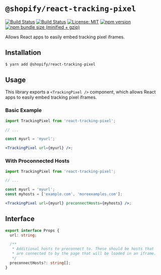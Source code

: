 # `@shopify/react-tracking-pixel`

[![Build Status](https://github.com/Shopify/quilt/workflows/Node-CI/badge.svg?branch=main)](https://github.com/Shopify/quilt/actions?query=workflow%3ANode-CI)
[![Build Status](https://github.com/Shopify/quilt/workflows/Ruby-CI/badge.svg?branch=main)](https://github.com/Shopify/quilt/actions?query=workflow%3ARuby-CI)
[![License: MIT](https://img.shields.io/badge/License-MIT-green.svg)](LICENSE.md) [![npm version](https://badge.fury.io/js/%40shopify%2Freact-tracking-pixel.svg)](https://badge.fury.io/js/%40shopify%2Freact-tracking-pixel.svg) [![npm bundle size (minified + gzip)](https://img.shields.io/bundlephobia/minzip/@shopify/react-tracking-pixel.svg)](https://img.shields.io/bundlephobia/minzip/@shopify/react-tracking-pixel.svg)

Allows React apps to easily embed tracking pixel iframes.

## Installation

```bash
$ yarn add @shopify/react-tracking-pixel
```

## Usage

This library exports a `<TrackingPixel />` component, which allows React apps to easily embed tracking pixel iframes.

### Basic Example

```jsx
import TrackingPixel from 'react-tracking-pixel';

// ...

const myurl = 'myurl';

<TrackingPixel url={myurl} />;
```

### With Proconnected Hosts

```jsx
import TrackingPixel from 'react-tracking-pixel';

// ...

const myurl = 'myurl';
const myhosts = ['example.com', 'moreexamples.com'];

<TrackingPixel url={myurl} preconnectHosts={myhosts} />;
```

## Interface

```typescript
export interface Props {
  url: string;

  /**
   * Additional hosts to preconnect to. These should be hosts that
   * are connected to by the page that will be loaded in an iframe.
   */
  preconnectHosts?: string[];
}
```
